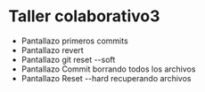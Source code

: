 # Taller colaborativo3

* Pantallazo primeros commits
* Pantallazo revert
* Pantallazo git reset --soft
* Pantallazo Commit borrando todos los archivos 
* Pantallazo Reset --hard  recuperando archivos
